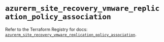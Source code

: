 # `azurerm_site_recovery_vmware_replication_policy_association`

Refer to the Terraform Registry for docs: [`azurerm_site_recovery_vmware_replication_policy_association`](https://registry.terraform.io/providers/hashicorp/azurerm/3.96.0/docs/resources/site_recovery_vmware_replication_policy_association).
